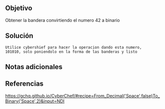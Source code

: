 ## Objetivo
Obtener la bandera convirtiendo el numero 42 a binario
## Solución
```
Utilice cybershief para hacer la operacion dando esta numero,
101010, solo poniendolo en la forma de las banderas y listo
```
## Notas adicionales
## Referencias
https://gchq.github.io/CyberChef/#recipe=From_Decimal('Space',false)To_Binary('Space',2)&input=NDI